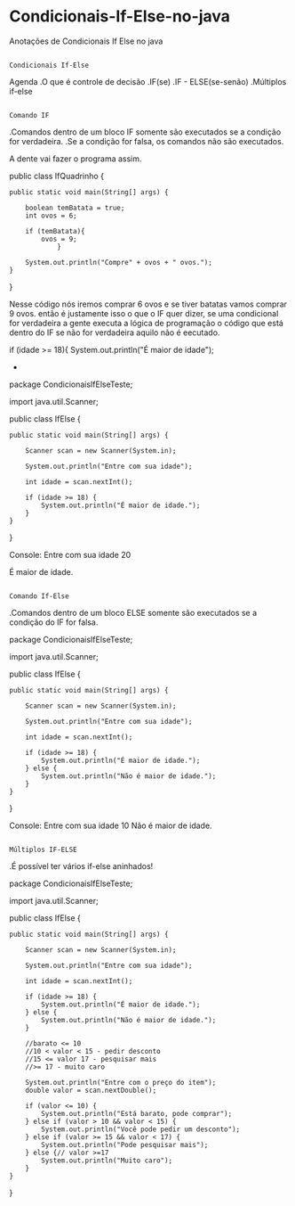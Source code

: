 # Condicionais-If-Else-no-java

Anotações de Condicionais If Else no java

                                                                      Condicionais If-Else
Agenda
.O que é controle de decisão
.IF(se)
.IF - ELSE(se-senão)
.Múltiplos if-else

                                                                           Comando IF

.Comandos dentro de um bloco IF somente são executados se a condição for verdadeira.
.Se a condição for falsa, os comandos não são executados.

A dente vai fazer o programa assim.


public class IfQuadrinho {

	public static void main(String[] args) {

		boolean temBatata = true;
		int ovos = 6;

		if (temBatata){
		    ovos = 9;
                }

		System.out.println("Compre" + ovos + " ovos.");
	}

}


Nesse código nós iremos comprar 6 ovos e se tiver batatas vamos comprar 9 ovos.
então é justamente isso o que o IF quer dizer, se uma condicional for verdadeira a gente executa a lógica de programação o código que está dentro do IF se
não for verdadeira aquilo não é eecutado.

if (idade >= 18){
    System.out.println("É maior de idade");

-

package CondicionaisIfElseTeste;

import java.util.Scanner;

public class IfElse {

	public static void main(String[] args) {
		
		Scanner scan = new Scanner(System.in);
		
		System.out.println("Entre com sua idade");
		
		int idade = scan.nextInt();
		
		if (idade >= 18) {
			System.out.println("É maior de idade.");
		}
	}

}

Console:
Entre com sua idade
20

É maior de idade.


                                                                        Comando If-Else

.Comandos dentro de um bloco ELSE somente são executados se a condição do IF for falsa.

package CondicionaisIfElseTeste;

import java.util.Scanner;

public class IfElse {

	public static void main(String[] args) {
		
		Scanner scan = new Scanner(System.in);
		
		System.out.println("Entre com sua idade");
		
		int idade = scan.nextInt();
		
		if (idade >= 18) {
			System.out.println("É maior de idade.");
		} else {
			System.out.println("Não é maior de idade.");
		}
	}

}

Console:
Entre com sua idade
10
Não é maior de idade.


                                                                        Múltiplos IF-ELSE
.É possível ter vários if-else aninhados!


package CondicionaisIfElseTeste;

import java.util.Scanner;

public class IfElse {

	public static void main(String[] args) {
		
		Scanner scan = new Scanner(System.in);
		
		System.out.println("Entre com sua idade");
		
		int idade = scan.nextInt();
		
		if (idade >= 18) {
			System.out.println("É maior de idade.");
		} else {
			System.out.println("Não é maior de idade.");
		}
		
		//barato <= 10
		//10 < valor < 15 - pedir desconto
		//15 <= valor 17 - pesquisar mais
		//>= 17 - muito caro
		
		System.out.println("Entre com o preço do item");
		double valor = scan.nextDouble();
		
		if (valor <= 10) {
			System.out.println("Está barato, pode comprar");
		} else if (valor > 10 && valor < 15) {
			System.out.println("Você pode pedir um desconto");
		} else if (valor >= 15 && valor < 17) {
			System.out.println("Pode pesquisar mais");
		} else {// valor >=17
			System.out.println("Muito caro");
		}
	}

}

